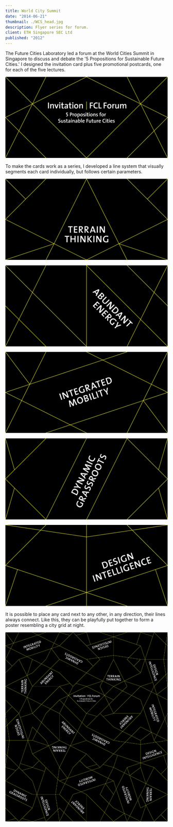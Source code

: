 ```yaml
---
title: World City Summit
date: "2014-06-21"
thumbnail: ./WCS_head.jpg
description: Flyer series for forum.
client: ETH Singapore SEC Ltd
published: "2012"
---
```


The Future Cities Laboratory led a forum at the World Cities Summit in Singapore to discuss and debate the '5 Propositions for Sustainable Future Cities.' I designed the invitation card plus five promotional postcards, one for each of the five lectures.


<div class="kg-card kg-image-card kg-image-shadow kg-nopointer">

![World Cities Summit Invitation Card](./WCS_invitation.jpg)

</div>

To make the cards work as a series, I developed a line system that visually segments each card individually, but follows certain parameters.

<div class="kg-card kg-image-card kg-image-shadow kg-nopointer">

![World Cities Summit Dynamic Grassroots](./WCS_TT.jpg)

</div>

<div class="kg-card kg-image-card kg-image-shadow kg-nopointer">

![World Cities Summit Abundant Energy](./WCS_AE.jpg)

</div>

<div class="kg-card kg-image-card kg-image-shadow kg-nopointer">

![World Cities Summit Integrated Mobility](./WCS_IM.jpg)

</div>

<div class="kg-card kg-image-card kg-image-shadow kg-nopointer">

![World Cities Summit Dynamic Grassroots](./WCS_DG.jpg)

</div>

<div class="kg-card kg-image-card kg-image-shadow kg-nopointer">

![World Cities Summit Dynamic Grassroots](./WCS_DI.jpg)

</div>

It is possible to place any card next to any other, in any direction, their lines always connect. Like this, they can be playfully put together to form a poster resembling a city grid at night.

<div class="kg-card kg-image-card kg-width-wide kg-image-shadow kg-nopointer">

![World Cities Summit Poster](./WCS_poster.jpg)

</div>
